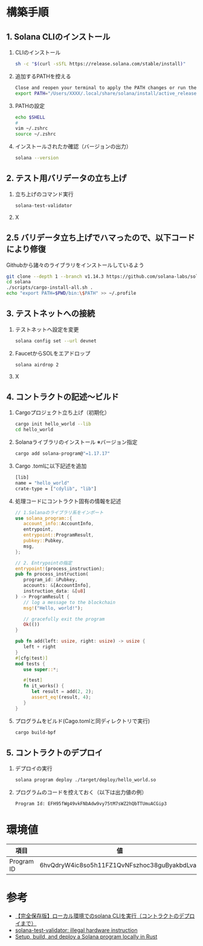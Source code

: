# 構築手順
## 1. Solana CLIのインストール
1. CLIのインストール
   ```bash
   sh -c "$(curl -sSfL https://release.solana.com/stable/install)"
   ```
2. 追加するPATHを控える
   ```bash
   Close and reopen your terminal to apply the PATH changes or run the following in your existing shell:
   export PATH="/Users/XXXX/.local/share/solana/install/active_release/bin:$PATH"
   ```
3. PATHの設定
   ```bash
   echo $SHELL
   #
   vim ~/.zshrc
   source ~/.zshrc
   ```
4. インストールされたか確認（バージョンの出力）
   ```bash
   solana --version
   ```

## 2. テスト用バリデータの立ち上げ
1. 立ち上げのコマンド実行
   ```bash
   solana-test-validator
   ```
2. X

## 2.5 バリデータ立ち上げでハマったので、以下コードにより修復
Githubから諸々のライブラリをインストールしているよう
```bash
git clone --depth 1 --branch v1.14.3 https://github.com/solana-labs/solana.git
cd solana
./scripts/cargo-install-all.sh .
echo "export PATH=$PWD/bin:\$PATH" >> ~/.profile
```

## 3. テストネットへの接続
1. テストネットへ設定を変更
   ```bash
   solana config set --url devnet
   ```
2. FaucetからSOLをエアドロップ
   ```bash
   solana airdrop 2  
   ```
3. X

## 4. コントラクトの記述〜ビルド
1. Cargoプロジェクト立ち上げ（初期化）
   ```bash
   cargo init hello_world --lib
   cd hello_world
   ```
2. Solanaライブラリのインストール ※バージョン指定
   ```bash
   cargo add solana-program@"=1.17.17"
   ```
3. Cargo .tomlに以下記述を追加
   ```bash
   [lib]
   name = "hello_world"
   crate-type = ["cdylib", "lib"]
   ```
4. 処理コードにコントラクト固有の情報を記述
   ```rust
   // 1.Solanaのライブラリ系をインポート
   use solana_program::{
      account_info::AccountInfo,
      entrypoint,
      entrypoint::ProgramResult,
      pubkey::Pubkey,
      msg,
   };

   // 2. Entrypointの指定
   entrypoint!(process_instruction);
   pub fn process_instruction(
      program_id: &Pubkey,
      accounts: &[AccountInfo],
      instruction_data: &[u8]
   ) -> ProgramResult {
      // log a message to the blockchain
      msg!("Hello, world!");
   
      // gracefully exit the program
      Ok(())
   }

   pub fn add(left: usize, right: usize) -> usize {
      left + right
   }
   #[cfg(test)]
   mod tests {
      use super::*;

      #[test]
      fn it_works() {
         let result = add(2, 2);
         assert_eq!(result, 4);
      }
   }
   ```
5. プログラムをビルド(Cago.tomlと同ディレクトリで実行)
   ```bash
   cargo build-bpf
   ```
## 5. コントラクトのデプロイ
1. デプロイの実行
   ```bash
   solana program deploy ./target/deploy/hello_world.so
   ```
2. プログラムのコードを控えておく（以下は出力値の例）
   ```bash
   Program Id: EFH95fWg49vkFNbAdw9vy75tM7sWZ2hQbTTUmuACGip3
   ```

# 環境値
項目 | 値
-- | --
Program ID | 6hvQdryW4ic8so5h11FZ1QvNFszhoc38guByakbdLvaL

# 参考
* [【完全保存版】ローカル環境でのsolana CLIを実行（コントラクトのデプロイまで）](https://note.com/standenglish/n/nd90e38db1781)
* [solana-test-validator: illegal hardware instruction](https://solana.stackexchange.com/questions/3640/solana-test-validator-illegal-hardware-instruction)
* [Setup, build, and deploy a Solana program locally in Rust](https://solana.com/developers/guides/getstarted/local-rust-hello-world)